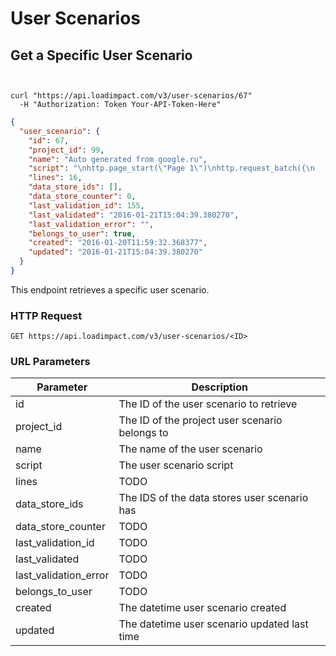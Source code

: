 # User Scenarios

## Get a Specific User Scenario

```ruby
```
```python
```
```shell
curl "https://api.loadimpact.com/v3/user-scenarios/67"
  -H "Authorization: Token Your-API-Token-Here"
```

```json
{
  "user_scenario": {
    "id": 67,
    "project_id": 99,
    "name": "Auto generated from google.ru",
    "script": "\nhttp.page_start(\"Page 1\")\nhttp.request_batch({\n    {\"GET\", \"http://google.ru/\"},\n    {\"GET\", \"http://www.google.ru/\"},\n})\nhttp.request_batch({\n    {\"GET\", \"http://www.google.ru/images/branding/product/ico/googleg_lodp.ico\"},\n    {\"GET\", \"http://www.google.ru/images/icons/product/chrome-48.png\"},\n    {\"GET\", \"http://www.google.ru/textinputassistant/tia.png\"},\n    {\"GET\", \"http://www.google.ru/images/branding/googlelogo/1x/googlelogo_white_background_color_272x92dp.png\"},\n    {\"GET\", \"http://www.google.ru/images/nav_logo229.png\"},\n})\nhttp.page_end(\"Page 1\")\n\nclient.sleep(math.random(20, 40))",
    "lines": 16,
    "data_store_ids": [],
    "data_store_counter": 0,
    "last_validation_id": 155,
    "last_validated": "2016-01-21T15:04:39.380270",
    "last_validation_error": "",
    "belongs_to_user": true,
    "created": "2016-01-20T11:59:32.368377",
    "updated": "2016-01-21T15:04:39.380270"
  }
}
```

This endpoint retrieves a specific user scenario.

### HTTP Request

`GET https://api.loadimpact.com/v3/user-scenarios/<ID>`

### URL Parameters

Parameter | Description
--------- | -----------
id | The ID of the user scenario to retrieve
project_id | The ID of the project user scenario belongs to
name | The name of the user scenario
script | The user scenario script
lines | TODO
data_store_ids | The IDS of the data stores user scenario has
data_store_counter | TODO
last_validation_id | TODO
last_validated | TODO
last_validation_error | TODO
belongs_to_user | TODO
created | The datetime user scenario created 
updated | The datetime user scenario updated last time
